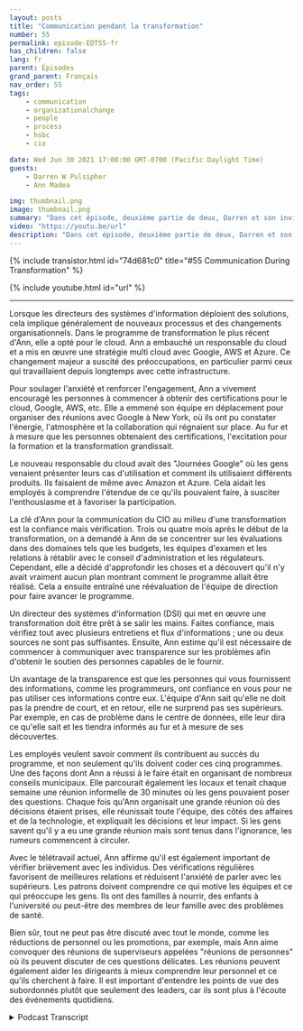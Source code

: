 ```yaml
---
layout: posts
title: "Communication pendant la transformation"
number: 55
permalink: episode-EDT55-fr
has_children: false
lang: fr
parent: Épisodes
grand_parent: Français
nav_order: 55
tags:
    - communication
    - organizationalchange
    - people
    - process
    - hsbc
    - cio

date: Wed Jun 30 2021 17:00:00 GMT-0700 (Pacific Daylight Time)
guests:
    - Darren W Pulsipher
    - Ann Madea

img: thumbnail.png
image: thumbnail.png
summary: "Dans cet épisode, deuxième partie de deux, Darren et son invité Ann Madea, ancienne CIO de HSBC, parlent de la communication lors des transformations organisationnelles. Lorsque les CIO déploient des solutions, cela entraîne de nouveaux processus et très probablement un changement organisationnel. Dans le programme de transformation le plus récent d'Ann, ils ont avancé avec le cloud. Ann a engagé un responsable du cloud et a mis en place une stratégie multi-cloud avec Google, AWS et Azure. Ce changement majeur a suscité des inquiétudes, surtout parmi ceux qui travaillaient depuis longtemps avec l'infrastructure."
video: "https://youtu.be/url"
description: "Dans cet épisode, deuxième partie de deux, Darren et son invité Ann Madea, ancienne CIO de HSBC, parlent de la communication lors des transformations organisationnelles. Lorsque les CIO déploient des solutions, cela entraîne de nouveaux processus et très probablement un changement organisationnel. Dans le programme de transformation le plus récent d'Ann, ils ont avancé avec le cloud. Ann a engagé un responsable du cloud et a mis en place une stratégie multi-cloud avec Google, AWS et Azure. Ce changement majeur a suscité des inquiétudes, surtout parmi ceux qui travaillaient depuis longtemps avec l'infrastructure."
---
```


<div>
{% include transistor.html id="74d681c0" title="#55 Communication During Transformation" %}

{% include youtube.html id="url" %}
</div>

---

Lorsque les directeurs des systèmes d'information déploient des solutions, cela implique généralement de nouveaux processus et des changements organisationnels. Dans le programme de transformation le plus récent d'Ann, elle a opté pour le cloud. Ann a embauché un responsable du cloud et a mis en œuvre une stratégie multi cloud avec Google, AWS et Azure. Ce changement majeur a suscité des préoccupations, en particulier parmi ceux qui travaillaient depuis longtemps avec cette infrastructure.

Pour soulager l'anxiété et renforcer l'engagement, Ann a vivement encouragé les personnes à commencer à obtenir des certifications pour le cloud, Google, AWS, etc. Elle a emmené son équipe en déplacement pour organiser des réunions avec Google à New York, où ils ont pu constater l'énergie, l'atmosphère et la collaboration qui régnaient sur place. Au fur et à mesure que les personnes obtenaient des certifications, l'excitation pour la formation et la transformation grandissait.

Le nouveau responsable du cloud avait des "Journées Google" où les gens venaient présenter leurs cas d'utilisation et comment ils utilisaient différents produits. Ils faisaient de même avec Amazon et Azure. Cela aidait les employés à comprendre l'étendue de ce qu'ils pouvaient faire, à susciter l'enthousiasme et à favoriser la participation.

La clé d'Ann pour la communication du CIO au milieu d'une transformation est la confiance mais vérification. Trois ou quatre mois après le début de la transformation, on a demandé à Ann de se concentrer sur les évaluations dans des domaines tels que les budgets, les équipes d'examen et les relations à rétablir avec le conseil d'administration et les régulateurs. Cependant, elle a décidé d'approfondir les choses et a découvert qu'il n'y avait vraiment aucun plan montrant comment le programme allait être réalisé. Cela a ensuite entraîné une réévaluation de l'équipe de direction pour faire avancer le programme.

Un directeur des systèmes d'information (DSI) qui met en œuvre une transformation doit être prêt à se salir les mains. Faites confiance, mais vérifiez tout avec plusieurs entretiens et flux d'informations ; une ou deux sources ne sont pas suffisantes. Ensuite, Ann estime qu'il est nécessaire de commencer à communiquer avec transparence sur les problèmes afin d'obtenir le soutien des personnes capables de le fournir.

Un avantage de la transparence est que les personnes qui vous fournissent des informations, comme les programmeurs, ont confiance en vous pour ne pas utiliser ces informations contre eux. L'équipe d'Ann sait qu'elle ne doit pas la prendre de court, et en retour, elle ne surprend pas ses supérieurs. Par exemple, en cas de problème dans le centre de données, elle leur dira ce qu'elle sait et les tiendra informés au fur et à mesure de ses découvertes.

Les employés veulent savoir comment ils contribuent au succès du programme, et non seulement qu'ils doivent coder ces cinq programmes. Une des façons dont Ann a réussi à le faire était en organisant de nombreux conseils municipaux. Elle parcourait également les locaux et tenait chaque semaine une réunion informelle de 30 minutes où les gens pouvaient poser des questions. Chaque fois qu'Ann organisait une grande réunion où des décisions étaient prises, elle réunissait toute l'équipe, des côtés des affaires et de la technologie, et expliquait les décisions et leur impact. Si les gens savent qu'il y a eu une grande réunion mais sont tenus dans l'ignorance, les rumeurs commencent à circuler.

Avec le télétravail actuel, Ann affirme qu'il est également important de vérifier brièvement avec les individus. Des vérifications régulières favorisent de meilleures relations et réduisent l'anxiété de parler avec les supérieurs. Les patrons doivent comprendre ce qui motive les équipes et ce qui préoccupe les gens. Ils ont des familles à nourrir, des enfants à l'université ou peut-être des membres de leur famille avec des problèmes de santé.

Bien sûr, tout ne peut pas être discuté avec tout le monde, comme les réductions de personnel ou les promotions, par exemple, mais Ann aime convoquer des réunions de superviseurs appelées "réunions de personnes" où ils peuvent discuter de ces questions délicates. Les réunions peuvent également aider les dirigeants à mieux comprendre leur personnel et ce qu'ils cherchent à faire. Il est important d'entendre les points de vue des subordonnés plutôt que seulement des leaders, car ils sont plus à l'écoute des événements quotidiens.



<details>
<summary> Podcast Transcript </summary>

<p></p>

</details>
